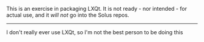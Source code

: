 This is an exercise in packaging LXQt.
It is not ready - nor intended - for actual use, and it *will not* go into the Solus repos.

***

I don't really ever use LXQt, so I'm not the best person to be doing this
